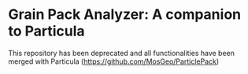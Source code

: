 # Grain Pack Analyzer: A companion to Particula 

This repository has been deprecated and all functionalities have been merged with Particula (https://github.com/MosGeo/ParticlePack)



